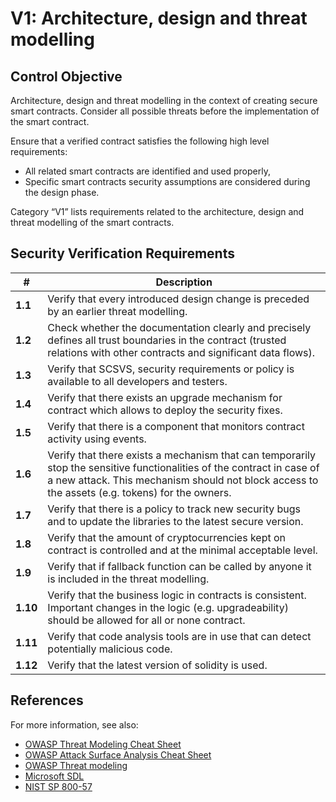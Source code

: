 # V1: Architecture, design and threat modelling

## Control Objective

Architecture, design and threat modelling in the context of creating secure smart contracts.
Consider all possible threats before the implementation of the smart contract.

Ensure that a verified contract satisfies the following high level requirements:
* All related smart contracts are identified and used properly,
* Specific smart contracts security assumptions are considered during the design phase.

Category “V1” lists requirements related to the architecture, design and threat modelling of the smart contracts.

## Security Verification Requirements

| # | Description |
| --- | --- |
| **1.1** | Verify that every introduced design change is preceded by an earlier threat modelling. | 
| **1.2** | Check whether the documentation clearly and precisely defines all trust boundaries in the contract (trusted relations with other contracts and significant data flows).  | 
| **1.3** | Verify that SCSVS, security requirements or policy is available to all developers and testers. | 
| **1.4** | Verify that there exists an upgrade mechanism for contract which allows to deploy the security fixes. | 
| **1.5** | Verify that there is a component that monitors contract activity using events. | 
| **1.6** | Verify that there exists a mechanism that can temporarily stop the sensitive functionalities of the contract in case of a new attack. This mechanism should not block access to the assets (e.g. tokens) for the owners. | 
| **1.7** | Verify that there is a policy to track new security bugs and to update the libraries to the latest secure version. | 
| **1.8** | Verify that the amount of cryptocurrencies kept on contract is controlled and at the minimal acceptable level. | 
| **1.9** | Verify that if fallback function can be called by anyone it is included in the threat modelling. | 
| **1.10** | Verify that the business logic in contracts is consistent. Important changes in the logic (e.g. upgradeability) should be allowed for all or none contract. | 
| **1.11** | Verify that code analysis tools are in use that can detect potentially malicious code. | 
| **1.12** | Verify that the latest version of solidity is used. | 

## References

For more information, see also:
* [OWASP Threat Modeling Cheat Sheet](https://github.com/OWASP/CheatSheetSeries/blob/master/cheatsheets/Threat_Modeling_Cheat_Sheet.md)
* [OWASP Attack Surface Analysis Cheat Sheet](https://github.com/OWASP/CheatSheetSeries/blob/master/cheatsheets/Attack_Surface_Analysis_Cheat_Sheet.md)
* [OWASP Threat modeling](https://www.owasp.org/index.php/Application_Threat_Modeling)
* [Microsoft SDL](https://www.microsoft.com/en-us/sdl/)
* [NIST SP 800-57](https://csrc.nist.gov/publications/detail/sp/800-57-part-1/rev-4/final)